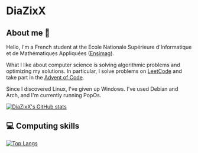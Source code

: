# DiaZixX

## About me :speech_balloon:

Hello, I'm a French student at the Ecole Nationale Supérieure d'Informatique et de Mathématiques Appliquées ([Ensimag](https://ensimag.grenoble-inp.fr/)). 


What I like about computer science is solving algorithmic problems and optimizing my solutions. In particular, I solve problems on [LeetCode](https://leetcode.com/DiaZixX/) and take part in the [Advent of Code](https://adventofcode.com/).


Since I discovered Linux, I've given up Windows. I've used Debian and Arch, and I'm currently running PopOs.

[![DiaZixX's GitHub stats](https://github-readme-stats.vercel.app/api?username=diazixx&theme=monokai)](https://github.com/diazixx/github-readme-stats)

<!--
**DiaZixX/DiaZixX** is a ✨ _special_ ✨ repository because its `README.md` (this file) appears on your GitHub profile.

Here are some ideas to get you started:

- 🔭 I’m currently working on ...
- 🌱 I’m currently learning ...
- 👯 I’m looking to collaborate on ...
- 🤔 I’m looking for help with ...
- 💬 Ask me about ...
- 📫 How to reach me: ...
- 😄 Pronouns: ...
- ⚡ Fun fact: ...
-->

## 💻 Computing skills

[![Top Langs](https://github-readme-stats.vercel.app/api/top-langs/?username=diazixx&layout=donut&theme=monokai)](https://github.com/diazixx/github-readme-stats)

